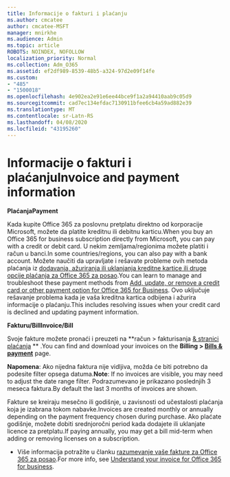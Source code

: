 ```yaml
---
title: Informacije o fakturi i plaćanju
ms.author: cmcatee
author: cmcatee-MSFT
manager: mnirkhe
ms.audience: Admin
ms.topic: article
ROBOTS: NOINDEX, NOFOLLOW
localization_priority: Normal
ms.collection: Adm_O365
ms.assetid: ef2df989-8539-48b5-a324-97d2e09f14fe
ms.custom:
- "485"
- "1500018"
ms.openlocfilehash: 4e902ea2e91e6ee44bce9f1a2a94410aab9c05d9
ms.sourcegitcommit: cad7ec134efdac7130911bfee6cb4a59ad882e39
ms.translationtype: MT
ms.contentlocale: sr-Latn-RS
ms.lasthandoff: 04/08/2020
ms.locfileid: "43195260"
---
```

# <a name="invoice-and-payment-information"></a><span data-ttu-id="c4e47-102">Informacije o fakturi i plaćanju</span><span class="sxs-lookup"><span data-stu-id="c4e47-102">Invoice and payment information</span></span>

<span data-ttu-id="c4e47-103">**Plaćanja**</span><span class="sxs-lookup"><span data-stu-id="c4e47-103">**Payment**</span></span>

<span data-ttu-id="c4e47-104">Kada kupite Office 365 za poslovnu pretplatu direktno od korporacije Microsoft, možete da platite kreditnu ili debitnu karticu.</span><span class="sxs-lookup"><span data-stu-id="c4e47-104">When you buy an Office 365 for business subscription directly from Microsoft, you can pay with a credit or debit card.</span></span>  <span data-ttu-id="c4e47-105">U nekim zemljama/regionima možete platiti i račun u banci.</span><span class="sxs-lookup"><span data-stu-id="c4e47-105">In some countries/regions, you can also pay with a bank account.</span></span>  <span data-ttu-id="c4e47-106">Možete naučiti da upravljate i rešavate probleme ovih metoda plaćanja iz [dodavanja, ažuriranja ili uklanjanja kreditne kartice ili druge opcije plaćanja za Office 365 za posao](https://go.microsoft.com/fwlink/?linkid=2118133).</span><span class="sxs-lookup"><span data-stu-id="c4e47-106">You can learn to manage and troubleshoot these payment methods from [Add, update, or remove a credit card or other payment option for Office 365 for Business](https://go.microsoft.com/fwlink/?linkid=2118133).</span></span>  <span data-ttu-id="c4e47-107">Ovo uključuje rešavanje problema kada je vaša kreditna kartica odbijena i ažurira informacije o plaćanju.</span><span class="sxs-lookup"><span data-stu-id="c4e47-107">This includes resolving issues when your credit card is declined and updating payment information.</span></span>

<span data-ttu-id="c4e47-108">**Fakturu/Bill**</span><span class="sxs-lookup"><span data-stu-id="c4e47-108">**Invoice/Bill**</span></span>

<span data-ttu-id="c4e47-109">Svoje fakture možete pronaći i preuzeti na \*\*račun > fakturisanja [& stranici plaćanja](https://go.microsoft.com/fwlink/p/?linkid=848039) \*\* .</span><span class="sxs-lookup"><span data-stu-id="c4e47-109">You can find and download your invoices on the **Billing > [Bills & payment](https://go.microsoft.com/fwlink/p/?linkid=848039)** page.</span></span>  

<span data-ttu-id="c4e47-110">**Napomena**: Ako nijedna faktura nije vidljiva, možda će biti potrebno da podesite filter opsega datuma.</span><span class="sxs-lookup"><span data-stu-id="c4e47-110">**Note**: If no invoices are visible, you may need to adjust the date range filter.</span></span>  <span data-ttu-id="c4e47-111">Podrazumevano je prikazano poslednjih 3 meseca faktura.</span><span class="sxs-lookup"><span data-stu-id="c4e47-111">By default the last 3 months of invoices are shown.</span></span>

<span data-ttu-id="c4e47-112">Fakture se kreiraju mesečno ili godišnje, u zavisnosti od učestalosti plaćanja koja je izabrana tokom nabavke.</span><span class="sxs-lookup"><span data-stu-id="c4e47-112">Invoices are created monthly or annually depending on the payment frequency chosen during purchase.</span></span>  <span data-ttu-id="c4e47-113">Ako plaćate godišnje, možete dobiti srednjoročni period kada dodajete ili uklanjate licence za pretplatu.</span><span class="sxs-lookup"><span data-stu-id="c4e47-113">If paying annually, you may get a bill mid-term when adding or removing licenses on a subscription.</span></span>
 
- <span data-ttu-id="c4e47-114">Više informacija potražite u članku [razumevanje vaše fakture za Office 365 za posao](https://go.microsoft.com/fwlink/?linkid=2119101).</span><span class="sxs-lookup"><span data-stu-id="c4e47-114">For more info, see [Understand your invoice for Office 365 for business](https://go.microsoft.com/fwlink/?linkid=2119101).</span></span>
